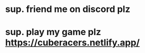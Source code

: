 <!---
MangoCoder360/MangoCoder360 is a ✨ special ✨ repository because its `README.md` (this file) appears on your GitHub profile.
You can click the Preview link to take a look at your changes.
--->
# sup. friend me on discord plz
# sup. play my game plz https://cuberacers.netlify.app/
